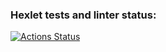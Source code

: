 ### Hexlet tests and linter status:
[![Actions Status](https://github.com/eyt5297/python-project-lvl1/workflows/hexlet-check/badge.svg)](https://github.com/eyt5297/python-project-lvl1/actions)